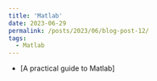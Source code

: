 ```yaml
---
title: 'Matlab'
date: 2023-06-29
permalink: /posts/2023/06/blog-post-12/
tags:
  - Matlab
---
```

- [A practical guide to Matlab]
